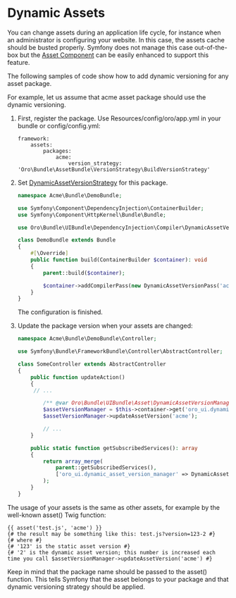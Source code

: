 <a id="bundle-docs-platform-ui-bundle-dynamic-assets"></a>

# Dynamic Assets

You can change assets during an application life cycle, for instance when an administrator is configuring your website. In this case, the assets cache should be busted properly. Symfony does not manage this case out-of-the-box but the <a href="https://symfony.com/doc/6.4/components/asset.html" target="_blank">Asset Component</a> can be easily enhanced to support this feature.

The following samples of code show how to add dynamic versioning for any asset package.

For example, let us assume that acme asset package should use the dynamic versioning.

1. First, register the package. Use Resources/config/oro/app.yml in your bundle or config/config.yml:
   ```none
   framework:
       assets:
           packages:
               acme:
                   version_strategy: 'Oro\Bundle\AssetBundle\VersionStrategy\BuildVersionStrategy'
   ```
2. Set <a href="https://github.com/oroinc/platform/tree/6.1/src/Oro/Bundle/UIBundle/Asset/DynamicAssetVersionStrategy.php" target="_blank">DynamicAssetVersionStrategy</a> for this package.
   ```php
   namespace Acme\Bundle\DemoBundle;

   use Symfony\Component\DependencyInjection\ContainerBuilder;
   use Symfony\Component\HttpKernel\Bundle\Bundle;

   use Oro\Bundle\UIBundle\DependencyInjection\Compiler\DynamicAssetVersionPass;

   class DemoBundle extends Bundle
   {
       #[\Override]
       public function build(ContainerBuilder $container): void
       {
           parent::build($container);

           $container->addCompilerPass(new DynamicAssetVersionPass('acme'));
       }
   }
   ```

   The configuration is finished.
3. Update the package version when your assets are changed:
   ```php
   namespace Acme\Bundle\DemoBundle\Controller;

   use Symfony\Bundle\FrameworkBundle\Controller\AbstractController;

   class SomeController extends AbstractController
   {
       public function updateAction()
       {
        // ...

           /** @var Oro\Bundle\UIBundle\Asset\DynamicAssetVersionManager $assetVersionManager */
           $assetVersionManager = $this->container->get('oro_ui.dynamic_asset_version_manager');
           $assetVersionManager->updateAssetVersion('acme');

           // ...
       }

       public static function getSubscribedServices(): array
       {
           return array_merge(
               parent::getSubscribedServices(),
               ['oro_ui.dynamic_asset_version_manager' => DynamicAssetVersionManager::class]
           );
       }
   }
   ```

The usage of your assets is the same as other assets, for example by the well-known asset() Twig function:

```twig
{{ asset('test.js', 'acme') }}
{# the result may be something like this: test.js?version=123-2 #}
{# where #}
{# '123' is the static asset version #}
{# '2' is the dynamic asset version; this number is increased each time you call $assetVersionManager->updateAssetVersion('acme') #}
```

Keep in mind that the package name should be passed to the asset() function. This tells Symfony that the asset belongs to your package and that dynamic versioning strategy should be applied.

<!-- Frontend -->

